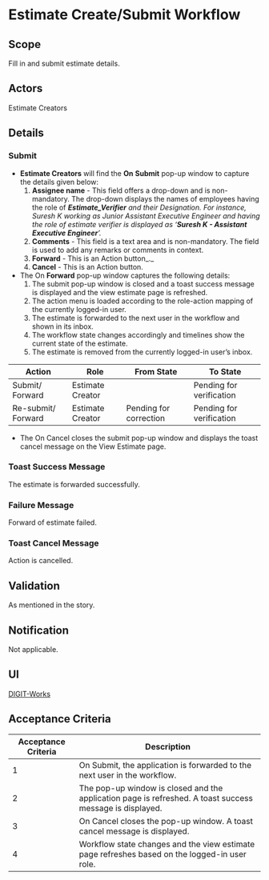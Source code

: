 # Estimate Create/Submit Workflow

## **Scope**

Fill in and submit estimate details.

## Actors

Estimate Creators

## **Details**

### **Submit**

* **Estimate Creators** will find the **On** **Submit** pop-up window to capture the details given below:
  1. **Assignee name** - This field offers a drop-down and is non-mandatory. The drop-down displays the names of employees having the role of _**Estimate\_Verifier**  and their Designation. For instance, Suresh K working as Junior Assistant Executive Engineer and having the role of estimate verifier is displayed as ‘**Suresh K - Assistant Executive Engineer**’._
  2. **Comments** - This field is a text area and is non-mandatory. The field is used to add any remarks or comments in context.
  3. **Forward** - This is an Action button_._
  4. **Cancel** - This is an Action button.
* The On **Forward** pop-up window captures the following details:
  1. The submit pop-up window is closed and a toast success message is displayed and the view estimate page is refreshed.
  2. The action menu is loaded according to the role-action mapping of the currently logged-in user.
  3. The estimate is forwarded to the next user in the workflow and shown in its inbox.
  4. The workflow state changes accordingly and timelines show the current state of the estimate.
  5. The estimate is removed from the currently logged-in user’s inbox.

| Action             | Role             | From State             | To State                 |
| ------------------ | ---------------- | ---------------------- | ------------------------ |
| Submit/ Forward    | Estimate Creator |                        | Pending for verification |
| Re-submit/ Forward | Estimate Creator | Pending for correction | Pending for verification |

* The On Cancel closes the submit pop-up window and displays the toast cancel message on the View Estimate page.

### **Toast Success Message**

The estimate is forwarded successfully.

### **Failure Message**

Forward of estimate failed.

### **Toast Cancel Message**

Action is cancelled.

## **Validation**

As mentioned in the story.

## **Notification**

Not applicable.

## **UI**

[<img src="https://static.figma.com/uploads/b6df2735e4cb368306acf5480b50f96e69f96099" alt="" data-size="line">DIGIT-Works](https://www.figma.com/file/M2P3O9WlKtxuLCjQKxLLDg/DIGIT-Works?node-id=1828%3A31023\&t=ukJt9iBu9XkCZoOe-4)

## **Acceptance Criteria**

| Acceptance Criteria | Description                                                                                              |
| ------------------- | -------------------------------------------------------------------------------------------------------- |
| 1                   | On Submit, the application is forwarded to the next user in the workflow.                                |
| 2                   | The pop-up window is closed and the application page is refreshed. A toast success message is displayed. |
| 3                   | On Cancel closes the pop-up window. A toast cancel message is displayed.                                 |
| 4                   | Workflow state changes and the view estimate page refreshes based on the logged-in user role.            |
